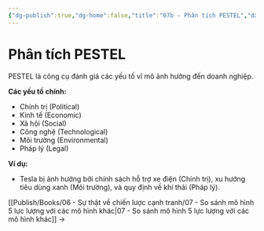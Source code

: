 ```yaml
---
{"dg-publish":true,"dg-home":false,"title":"07b - Phân tích PESTEL","date":"2025-03-09","tags":["sach","sach/su-that-ve-chien-luoc-canh-tranh"],"dg-path":"Books/06 - Sự thật về chiến lược cạnh tranh/07b - Phân tích PESTEL.md","permalink":"/books/06-su-that-ve-chien-luoc-canh-tranh/07b-phan-tich-pestel/","dgPassFrontmatter":true,"updated":"2025-03-09T10:44:13.855+07:00"}
---
```



# Phân tích PESTEL

PESTEL là công cụ đánh giá các yếu tố vĩ mô ảnh hưởng đến doanh nghiệp.

**Các yếu tố chính:**
- Chính trị (Political)
- Kinh tế (Economic)
- Xã hội (Social)
- Công nghệ (Technological)
- Môi trường (Environmental)
- Pháp lý (Legal)

**Ví dụ:**
- Tesla bị ảnh hưởng bởi chính sách hỗ trợ xe điện (Chính trị), xu hướng tiêu dùng xanh (Môi trường), và quy định về khí thải (Pháp lý).

[[Publish/Books/06 - Sự thật về chiến lược cạnh tranh/07 - So sánh mô hình 5 lực lượng với các mô hình khác\|07 - So sánh mô hình 5 lực lượng với các mô hình khác]] →
